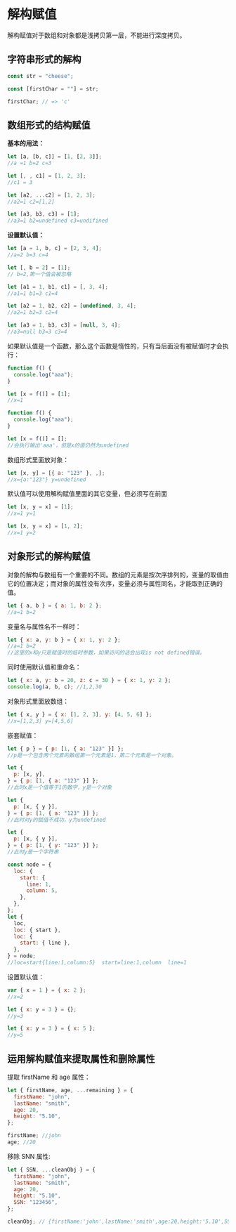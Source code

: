 # 解构赋值

解构赋值对于数组和对象都是浅拷贝第一层，不能进行深度拷贝。

## 字符串形式的解构

```js
const str = "cheese";

const [firstChar = ""] = str;

firstChar; // => 'c'
```

## 数组形式的结构赋值

**基本的用法：**

```js
let [a, [b, c]] = [1, [2, 3]];
//a =1 b=2 c=3

let [, , c1] = [1, 2, 3];
//c1 = 3

let [a2, ...c2] = [1, 2, 3];
//a2=1 c2=[1,2]

let [a3, b3, c3] = [1];
//a3=1 b2=undefined c3=undifined
```

**设置默认值：**

```js
let [a = 1, b, c] = [2, 3, 4];
//a=2 b=3 c=4

let [, b = 2] = [1];
// b=2,第一个值会被忽略

let [a1 = 1, b1, c1] = [, 3, 4];
//a1=1 b1=3 c1=4

let [a2 = 1, b2, c2] = [undefined, 3, 4];
//a2=1 b2=3 c2=4

let [a3 = 1, b3, c3] = [null, 3, 4];
//a3=null b3=3 c3=4
```

如果默认值是一个函数，那么这个函数是惰性的，只有当后面没有被赋值时才会执行：

```js
function f() {
  console.log("aaa");
}

let [x = f()] = [1];
//x=1

function f() {
  console.log("aaa");
}

let [x = f()] = [];
//会执行输出'aaa'，但是x的值仍然为undefined
```

数组形式里面放对象：

```js
let [x, y] = [{ a: "123" }, ,];
//x={a:"123"} y=undefined
```

默认值可以使用解构赋值里面的其它变量，但必须写在前面

```js
let [x, y = x] = [1];
//x=1 y=1

let [x, y = x] = [1, 2];
//x=1 y=2
```

## 对象形式的解构赋值

对象的解构与数组有一个重要的不同。数组的元素是按次序排列的，变量的取值由它的位置决定；而对象的属性没有次序，变量必须与属性同名，才能取到正确的值。

```js
let { a, b } = { a: 1, b: 2 };
//a=1 b=2
```

变量名与属性名不一样时：

```js
let { x: a, y: b } = { x: 1, y: 2 };
//a=1 b=2
//这里的x和y只是赋值时的临时参数，如果访问的话会出现is not defined错误。
```

同时使用默认值和重命名：

```js
let { x: a, y: b = 20, z: c = 30 } = { x: 1, y: 2 };
console.log(a, b, c); //1,2,30
```

对象形式里面放数组：

```js
let { x, y } = { x: [1, 2, 3], y: [4, 5, 6] };
//x=[1,2,3] y=[4,5,6]
```

嵌套赋值：

```js
let { p } = { p: [1, { a: "123" }] };
//p是一个包含两个元素的数组第一个元素是1，第二个元素是一个对象。

let {
  p: [x, y],
} = { p: [1, { a: "123" }] };
//此时x是一个值等于1的数字，y是一个对象

let {
  p: [x, { y }],
} = { p: [1, { a: "123" }] };
//此时对y的赋值不成功，y为undefined

let {
  p: [x, { y }],
} = { p: [1, { y: "123" }] };
//此时y是一个字符串

const node = {
  loc: {
    start: {
      line: 1,
      column: 5,
    },
  },
};
let {
  loc,
  loc: { start },
  loc: {
    start: { line },
  },
} = node;
//loc=start{line:1,column:5}  start=line:1,column  line=1
```

设置默认值：

```js
var { x = 1 } = { x: 2 };
//x=2

let { x: y = 3 } = {};
//y=3

let { x: y = 3 } = { x: 5 };
//y=5
```

## 运用解构赋值来提取属性和删除属性

提取 firstName 和 age 属性：

```js
let { firstName, age, ...remaining } = {
  firstName: "john",
  lastName: "smith",
  age: 20,
  height: "5.10",
};

firstName; //john
age; //20
```

移除 SNN 属性:

```js
let { SSN, ...cleanObj } = {
  firstName: "john",
  lastName: "smith",
  age: 20,
  height: "5.10",
  SSN: "123456",
};

cleanObj; // {firstName:'john',lastName:'smith',age:20,height:'5.10',SSN:"123456"}
```
